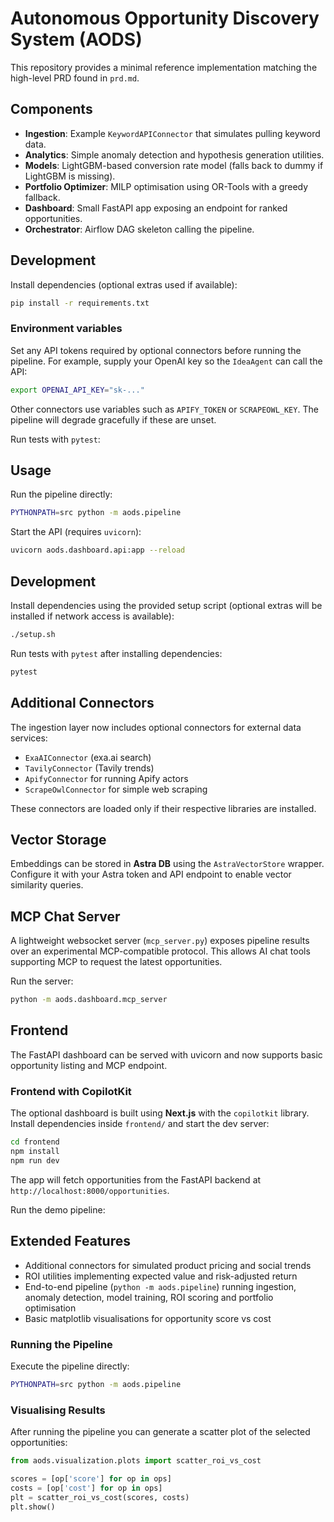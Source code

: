 # Autonomous Opportunity Discovery System (AODS)

This repository provides a minimal reference implementation matching the high-level PRD found in `prd.md`.

## Components

- **Ingestion**: Example `KeywordAPIConnector` that simulates pulling keyword data.
- **Analytics**: Simple anomaly detection and hypothesis generation utilities.
- **Models**: LightGBM-based conversion rate model (falls back to dummy if LightGBM is missing).
- **Portfolio Optimizer**: MILP optimisation using OR-Tools with a greedy fallback.
- **Dashboard**: Small FastAPI app exposing an endpoint for ranked opportunities.
- **Orchestrator**: Airflow DAG skeleton calling the pipeline.

## Development

Install dependencies (optional extras used if available):

```bash
pip install -r requirements.txt
```

### Environment variables

Set any API tokens required by optional connectors before running the
pipeline. For example, supply your OpenAI key so the ``IdeaAgent`` can
call the API:

```bash
export OPENAI_API_KEY="sk-..."
```

Other connectors use variables such as ``APIFY_TOKEN`` or ``SCRAPEOWL_KEY``.
The pipeline will degrade gracefully if these are unset.

Run tests with `pytest`:

## Usage

Run the pipeline directly:

```bash
PYTHONPATH=src python -m aods.pipeline
```

Start the API (requires `uvicorn`):

```bash
uvicorn aods.dashboard.api:app --reload
```


## Development


Install dependencies using the provided setup script (optional extras will be
installed if network access is available):

```bash
./setup.sh
```

Run tests with `pytest` after installing dependencies:


```bash
pytest
```

## Additional Connectors

The ingestion layer now includes optional connectors for external data services:

- `ExaAIConnector` (exa.ai search)
- `TavilyConnector` (Tavily trends)
- `ApifyConnector` for running Apify actors
- `ScrapeOwlConnector` for simple web scraping

These connectors are loaded only if their respective libraries are installed.

## Vector Storage

Embeddings can be stored in **Astra DB** using the `AstraVectorStore` wrapper. Configure it with your Astra token and API endpoint to enable vector similarity queries.

## MCP Chat Server

A lightweight websocket server (`mcp_server.py`) exposes pipeline results over an experimental MCP-compatible protocol. This allows AI chat tools supporting MCP to request the latest opportunities.

Run the server:

```bash
python -m aods.dashboard.mcp_server
```

## Frontend

The FastAPI dashboard can be served with uvicorn and now supports basic opportunity listing and MCP endpoint.

### Frontend with CopilotKit

The optional dashboard is built using **Next.js** with the `copilotkit` library.
Install dependencies inside `frontend/` and start the dev server:

```bash
cd frontend
npm install
npm run dev
```

The app will fetch opportunities from the FastAPI backend at `http://localhost:8000/opportunities`.

Run the demo pipeline:

## Extended Features

- Additional connectors for simulated product pricing and social trends
- ROI utilities implementing expected value and risk-adjusted return
- End-to-end pipeline (`python -m aods.pipeline`) running ingestion,
  anomaly detection, model training, ROI scoring and portfolio optimisation
- Basic matplotlib visualisations for opportunity score vs cost

### Running the Pipeline

Execute the pipeline directly:


```bash
PYTHONPATH=src python -m aods.pipeline
```


### Visualising Results

After running the pipeline you can generate a scatter plot of the
selected opportunities:

```python
from aods.visualization.plots import scatter_roi_vs_cost

scores = [op['score'] for op in ops]
costs = [op['cost'] for op in ops]
plt = scatter_roi_vs_cost(scores, costs)
plt.show()
```

